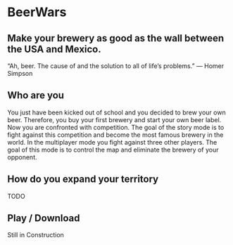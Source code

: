 # BeerWars
## Make your brewery as good as the wall between the USA and Mexico.
“Ah, beer. The cause of and the solution to all of life’s problems.” — Homer Simpson

## Who are you
You just have been kicked out of school and you decided to brew your own beer. Therefore, you buy your first brewery and start your own beer label. Now you are confronted with competition. The goal of the story mode is to fight against this competition and become the most famous brewery in the world. In the multiplayer mode you fight against three other players. The goal of this mode is to control the map and eliminate the brewery of your opponent.

## How do you expand your territory
TODO

## Play / Download
Still in Construction
